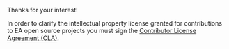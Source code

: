 Thanks for your interest!

In order to clarify the intellectual property license granted for contributions to EA open source projects you must sign the [Contributor License Agreement (CLA)](https://go.ea.com/cla).
